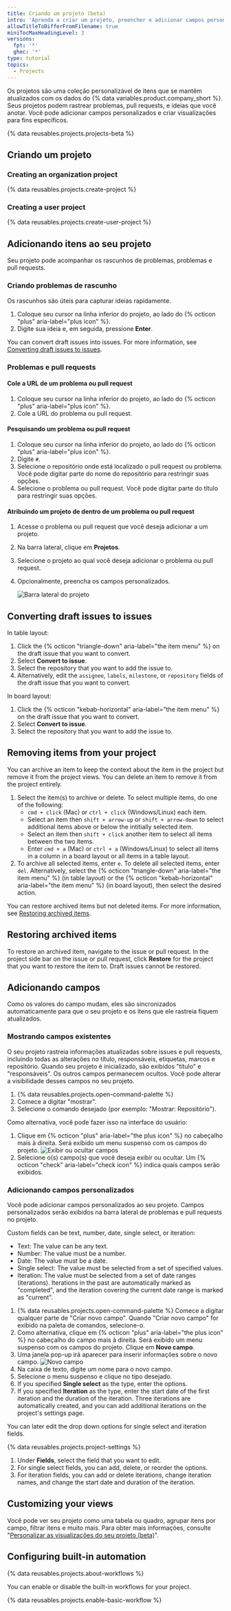 ```yaml
---
title: Criando um projeto (beta)
intro: 'Aprenda a criar um projeto, preencher e adicionar campos personalizados.'
allowTitleToDifferFromFilename: true
miniTocMaxHeadingLevel: 3
versions:
  fpt: '*'
  ghec: '*'
type: tutorial
topics:
  - Projects
---
```


Os projetos são uma coleção personalizável de itens que se mantêm atualizados com os dados do {% data variables.product.company_short %}. Seus projetos podem rastrear problemas, pull requests, e ideias que você anotar. Você pode adicionar campos personalizados e criar visualizações para fins específicos.

{% data reusables.projects.projects-beta %}

## Criando um projeto

### Creating an organization project

{% data reusables.projects.create-project %}

### Creating a user project

{% data reusables.projects.create-user-project %}

## Adicionando itens ao seu projeto

Seu projeto pode acompanhar os rascunhos de problemas, problemas e pull requests.

### Criando problemas de rascunho

Os rascunhos são úteis para capturar ideias rapidamente.

1. Coloque seu cursor na linha inferior do projeto, ao lado do {% octicon "plus" aria-label="plus icon" %}.
2. Digite sua ideia e, em seguida, pressione **Enter**.

You can convert draft issues into issues. For more information, see [Converting draft issues to issues](#converting-draft-issues-to-issues).

### Problemas e pull requests

#### Cole a URL de um problema ou pull request

1. Coloque seu cursor na linha inferior do projeto, ao lado do {% octicon "plus" aria-label="plus icon" %}.
1. Cole a URL do problema ou pull request.

#### Pesquisando um problema ou pull request

1. Coloque seu cursor na linha inferior do projeto, ao lado do {% octicon "plus" aria-label="plus icon" %}.
2. Digite `#`.
3. Selecione o repositório onde está localizado o pull request ou problema. Você pode digitar parte do nome do repositório para restringir suas opções.
4. Selecione o problema ou pull request. Você pode digitar parte do título para restringir suas opções.

#### Atribuindo um projeto de dentro de um problema ou pull request

1. Acesse o problema ou pull request que você deseja adicionar a um projeto.
2. Na barra lateral, clique em **Projetos**.
3. Selecione o projeto ao qual você deseja adicionar o problema ou pull request.
4. Opcionalmente, preencha os campos personalizados.

   ![Barra lateral do projeto](/assets/images/help/issues/project_side_bar.png)

## Converting draft issues to issues

In table layout:

1. Click the {% octicon "triangle-down" aria-label="the item menu" %} on the draft issue that you want to convert.
2. Select **Convert to issue**.
3. Select the repository that you want to add the issue to.
4. Alternatively, edit the `assignee`, `labels`, `milestone`, or `repository` fields of the draft issue that you want to convert.

In board layout:

1. Click the {% octicon "kebab-horizontal" aria-label="the item menu" %} on the draft issue that you want to convert.
2. Select **Convert to issue**.
3. Select the repository that you want to add the issue to.

## Removing items from your project

You can archive an item to keep the context about the item in the project but remove it from the project views. You can delete an item to remove it from the project entirely.

1. Select the item(s) to archive or delete. To select multiple items, do one of the following:
     - `cmd + click` (Mac) or `ctrl + click` (Windows/Linux) each item.
     - Select an item then `shift + arrow-up` or `shift + arrow-down` to select additional items above or below the intitially selected item.
     - Select an item then `shift + click` another item to select all items between the two items.
     - Enter `cmd + a` (Mac) or `ctrl + a` (Windows/Linux) to select all items in a column in a board layout or all items in a table layout.
2. To archive all selected items, enter `e`. To delete all selected items, enter `del`. Alternatively, select the {% octicon "triangle-down" aria-label="the item menu" %} (in table layout) or the {% octicon "kebab-horizontal" aria-label="the item menu" %} (in board layout), then select the desired action.

You can restore archived items but not deleted items. For more information, see [Restoring archived items](#restoring-archived-items).

## Restoring archived items

To restore an archived item, navigate to the issue or pull request. In the project side bar on the issue or pull request, click **Restore** for the project that you want to restore the item to. Draft issues cannot be restored.

## Adicionando campos

Como os valores do campo mudam, eles são sincronizados automaticamente para que o seu projeto e os itens que ele rastreia fiquem atualizados.

### Mostrando campos existentes

O seu projeto rastreia informações atualizadas sobre issues e pull requests, incluindo todas as alterações no título, responsáveis, etiquetas, marcos e repositório. Quando seu projeto é inicializado, são exibidos "título" e "responsáveis". Os outros campos permanecem ocultos. Você pode alterar a visibilidade desses campos no seu projeto.

1. {% data reusables.projects.open-command-palette %}
2. Comece a digitar "mostrar".
3. Selecione o comando desejado (por exemplo: "Mostrar: Repositório").

Como alternativa, você pode fazer isso na interface do usuário:

1. Clique em {% octicon "plus" aria-label="the plus icon" %} no cabeçalho mais à direita. Será exibido um menu suspenso com os campos do projeto. ![Exibir ou ocultar campos](/assets/images/help/issues/projects_fields_menu.png)
2. Selecione o(s) campo(s) que você deseja exibir ou ocultar. Um {% octicon "check" aria-label="check icon" %} indica quais campos serão exibidos.

### Adicionando campos personalizados

Você pode adicionar campos personalizados ao seu projeto. Campos personalizados serão exibidos na barra lateral de problemas e pull requests no projeto.

Custom fields can be text, number, date, single select, or iteration:

- Text: The value can be any text.
- Number: The value must be a number.
- Date: The value must be a date.
- Single select: The value must be selected from a set of specified values.
- Iteration: The value must be selected from a set of date ranges (iterations). Iterations in the past are automatically marked as "completed", and the iteration covering the current date range is marked as "current".

1. {% data reusables.projects.open-command-palette %} Comece a digitar qualquer parte de "Criar novo campo". Quando "Criar novo campo" for exibido na paleta de comandos, selecione-o.
2. Como alternativa, clique em {% octicon "plus" aria-label="the plus icon" %} no cabeçalho do campo mais à direita. Será exibido um menu suspenso com os campos do projeto. Clique em **Novo campo**.
3. Uma janela pop-up irá aparecer para inserir informações sobre o novo campo. ![Novo campo](/assets/images/help/issues/projects_new_field.png)
4. Na caixa de texto, digite um nome para o novo campo.
5. Selecione o menu suspenso e clique no tipo desejado.
6. If you specified **Single select** as the type, enter the options.
7. If you specified **Iteration** as the type, enter the start date of the first iteration and the duration of the iteration. Three iterations are automatically created, and you can add additional iterations on the project's settings page.

You can later edit the drop down options for single select and iteration fields.

{% data reusables.projects.project-settings %}
1. Under **Fields**, select the field that you want to edit.
1. For single select fields, you can add, delete, or reorder the options.
2. For iteration fields, you can add or delete iterations, change iteration names, and change the start date and duration of the iteration.

## Customizing your views

Você pode ver seu projeto como uma tabela ou quadro, agrupar itens por campo, filtrar itens e muito mais. Para obter mais informações, consulte "[Personalizar as visualizações do seu projeto (beta)](/issues/trying-out-the-new-projects-experience/customizing-your-project-views)".

## Configuring built-in automation

{% data reusables.projects.about-workflows %}

You can enable or disable the built-in workflows for your project.

{% data reusables.projects.enable-basic-workflow %}
